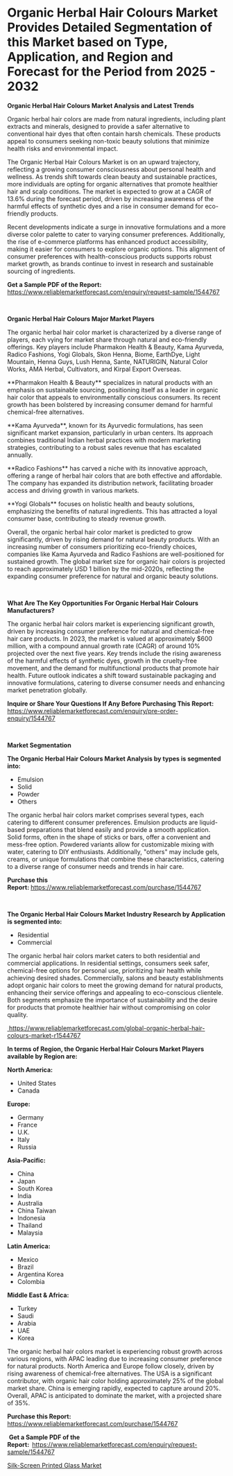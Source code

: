 <p><h1>Organic Herbal Hair Colours Market Provides Detailed Segmentation of this Market based on Type, Application, and Region and Forecast for the Period from 2025 - 2032</h1></p><p><strong>Organic Herbal Hair Colours Market Analysis and Latest Trends</strong></p>
<p><p>Organic herbal hair colors are made from natural ingredients, including plant extracts and minerals, designed to provide a safer alternative to conventional hair dyes that often contain harsh chemicals. These products appeal to consumers seeking non-toxic beauty solutions that minimize health risks and environmental impact.</p><p>The Organic Herbal Hair Colours Market is on an upward trajectory, reflecting a growing consumer consciousness about personal health and wellness. As trends shift towards clean beauty and sustainable practices, more individuals are opting for organic alternatives that promote healthier hair and scalp conditions. The market is expected to grow at a CAGR of 13.6% during the forecast period, driven by increasing awareness of the harmful effects of synthetic dyes and a rise in consumer demand for eco-friendly products.</p><p>Recent developments indicate a surge in innovative formulations and a more diverse color palette to cater to varying consumer preferences. Additionally, the rise of e-commerce platforms has enhanced product accessibility, making it easier for consumers to explore organic options. This alignment of consumer preferences with health-conscious products supports robust market growth, as brands continue to invest in research and sustainable sourcing of ingredients.</p></p>
<p><strong>Get a Sample PDF of the Report:&nbsp;</strong> <a href="https://www.reliablemarketforecast.com/enquiry/request-sample/1544767?utm_campaign=1102&utm_medium=2&utm_source=Github&utm_content=ia&utm_term=02022025&utm_id=organic-herbal-hair-colours">https://www.reliablemarketforecast.com/enquiry/request-sample/1544767</a></p>
<p>&nbsp;</p>
<p><strong>Organic Herbal Hair Colours Major Market Players</strong></p>
<p><p>The organic herbal hair color market is characterized by a diverse range of players, each vying for market share through natural and eco-friendly offerings. Key players include Pharmakon Health & Beauty, Kama Ayurveda, Radico Fashions, Yogi Globals, Skon Henna, Biome, EarthDye, Light Mountain, Henna Guys, Lush Henna, Sante, NATURIGIN, Natural Color Works, AMA Herbal, Cultivators, and Kirpal Export Overseas.</p><p>**Pharmakon Health & Beauty** specializes in natural products with an emphasis on sustainable sourcing, positioning itself as a leader in organic hair color that appeals to environmentally conscious consumers. Its recent growth has been bolstered by increasing consumer demand for harmful chemical-free alternatives.</p><p>**Kama Ayurveda**, known for its Ayurvedic formulations, has seen significant market expansion, particularly in urban centers. Its approach combines traditional Indian herbal practices with modern marketing strategies, contributing to a robust sales revenue that has escalated annually.</p><p>**Radico Fashions** has carved a niche with its innovative approach, offering a range of herbal hair colors that are both effective and affordable. The company has expanded its distribution network, facilitating broader access and driving growth in various markets.</p><p>**Yogi Globals** focuses on holistic health and beauty solutions, emphasizing the benefits of natural ingredients. This has attracted a loyal consumer base, contributing to steady revenue growth.</p><p>Overall, the organic herbal hair color market is predicted to grow significantly, driven by rising demand for natural beauty products. With an increasing number of consumers prioritizing eco-friendly choices, companies like Kama Ayurveda and Radico Fashions are well-positioned for sustained growth. The global market size for organic hair colors is projected to reach approximately USD 1 billion by the mid-2020s, reflecting the expanding consumer preference for natural and organic beauty solutions.</p></p>
<p>&nbsp;</p>
<p><strong>What Are The Key Opportunities For Organic Herbal Hair Colours Manufacturers?</strong></p>
<p><p>The organic herbal hair colors market is experiencing significant growth, driven by increasing consumer preference for natural and chemical-free hair care products. In 2023, the market is valued at approximately $600 million, with a compound annual growth rate (CAGR) of around 10% projected over the next five years. Key trends include the rising awareness of the harmful effects of synthetic dyes, growth in the cruelty-free movement, and the demand for multifunctional products that promote hair health. Future outlook indicates a shift toward sustainable packaging and innovative formulations, catering to diverse consumer needs and enhancing market penetration globally.</p></p>
<p><strong>Inquire or Share Your Questions If Any Before Purchasing This Report:</strong> <a href="https://www.reliablemarketforecast.com/enquiry/pre-order-enquiry/1544767?utm_campaign=1102&utm_medium=2&utm_source=Github&utm_content=ia&utm_term=02022025&utm_id=organic-herbal-hair-colours">https://www.reliablemarketforecast.com/enquiry/pre-order-enquiry/1544767</a></p>
<p>&nbsp;</p>
<p><strong>Market Segmentation</strong></p>
<p><strong>The Organic Herbal Hair Colours Market Analysis by types is segmented into:</strong></p>
<p><ul><li>Emulsion</li><li>Solid</li><li>Powder</li><li>Others</li></ul></p>
<p><p>The organic herbal hair colors market comprises several types, each catering to different consumer preferences. Emulsion products are liquid-based preparations that blend easily and provide a smooth application. Solid forms, often in the shape of sticks or bars, offer a convenient and mess-free option. Powdered variants allow for customizable mixing with water, catering to DIY enthusiasts. Additionally, "others" may include gels, creams, or unique formulations that combine these characteristics, catering to a diverse range of consumer needs and trends in hair care.</p></p>
<p><strong>Purchase this Report:&nbsp;</strong><a href="https://www.reliablemarketforecast.com/purchase/1544767?utm_campaign=1102&utm_medium=2&utm_source=Github&utm_content=ia&utm_term=02022025&utm_id=organic-herbal-hair-colours">https://www.reliablemarketforecast.com/purchase/1544767</a></p>
<p>&nbsp;</p>
<p><strong>The Organic Herbal Hair Colours Market Industry Research by Application is segmented into:</strong></p>
<p><ul><li>Residential</li><li>Commercial</li></ul></p>
<p><p>The organic herbal hair colors market caters to both residential and commercial applications. In residential settings, consumers seek safer, chemical-free options for personal use, prioritizing hair health while achieving desired shades. Commercially, salons and beauty establishments adopt organic hair colors to meet the growing demand for natural products, enhancing their service offerings and appealing to eco-conscious clientele. Both segments emphasize the importance of sustainability and the desire for products that promote healthier hair without compromising on color quality.</p></p>
<p><a href="https://www.reliablemarketforecast.com/global-organic-herbal-hair-colours-market-r1544767?utm_campaign=1102&utm_medium=2&utm_source=Github&utm_content=ia&utm_term=02022025&utm_id=organic-herbal-hair-colours">&nbsp;https://www.reliablemarketforecast.com/global-organic-herbal-hair-colours-market-r1544767</a></p>
<p><strong>In terms of Region, the Organic Herbal Hair Colours Market Players available by Region are:</strong></p>
<p>
    <p> <strong> North America: </strong>
        <ul>
            <li>United States</li>
            <li>Canada</li>
        </ul>
        </p> 
    <p> <strong> Europe: </strong>
        <ul>
            <li>Germany</li>
            <li>France</li>
            <li>U.K.</li>
            <li>Italy</li>
            <li>Russia</li>
        </ul>
        </p> 
    <p> <strong> Asia-Pacific: </strong>
        <ul>
            <li>China</li>
            <li>Japan</li>
            <li>South Korea</li>
            <li>India</li>
            <li>Australia</li>
            <li>China Taiwan</li>
            <li>Indonesia</li>
            <li>Thailand</li>
            <li>Malaysia</li>
        </ul>
        </p> 
    <p> <strong> Latin America: </strong>
        <ul>
            <li>Mexico</li>
            <li>Brazil</li>
            <li>Argentina Korea</li>
            <li>Colombia</li>
        </ul>
        </p> 
    <p> <strong> Middle East & Africa: </strong>
        <ul>
            <li>Turkey</li>
            <li>Saudi</li>
            <li>Arabia</li>
            <li>UAE</li>
            <li>Korea</li>
        </ul>
    </p>
    </p>
<p><p>The organic herbal hair colors market is experiencing robust growth across various regions, with APAC leading due to increasing consumer preference for natural products. North America and Europe follow closely, driven by rising awareness of chemical-free alternatives. The USA is a significant contributor, with organic hair color holding approximately 25% of the global market share. China is emerging rapidly, expected to capture around 20%. Overall, APAC is anticipated to dominate the market, with a projected share of 35%.</p></p>
<p><strong>Purchase this Report: </strong><a href="https://www.reliablemarketforecast.com/purchase/1544767?utm_campaign=1102&utm_medium=2&utm_source=Github&utm_content=ia&utm_term=02022025&utm_id=organic-herbal-hair-colours">https://www.reliablemarketforecast.com/purchase/1544767</a></p>
<p>&nbsp;<strong>Get a Sample PDF of the Report:&nbsp;&nbsp;</strong><a href="https://www.reliablemarketforecast.com/enquiry/request-sample/1544767?utm_campaign=1102&utm_medium=2&utm_source=Github&utm_content=ia&utm_term=02022025&utm_id=organic-herbal-hair-colours">https://www.reliablemarketforecast.com/enquiry/request-sample/1544767</a></p>
<p><strong></strong></p>
<p><p><a href="https://github.com/vimar16th/Market-Research-Report-List-7/blob/main/silk-screen-printed-glass-market.md?utm_campaign=1102&utm_medium=2&utm_source=Github&utm_content=ia&utm_term=02022025&utm_id=organic-herbal-hair-colours">Silk-Screen Printed Glass Market</a></p></p>